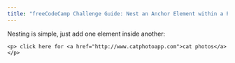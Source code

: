```yaml
---
title: "freeCodeCamp Challenge Guide: Nest an Anchor Element within a Paragraph"
---
```


Nesting is simple, just add one element inside another:

    <p> click here for <a href="http://www.catphotoapp.com">cat photos</a></p>
